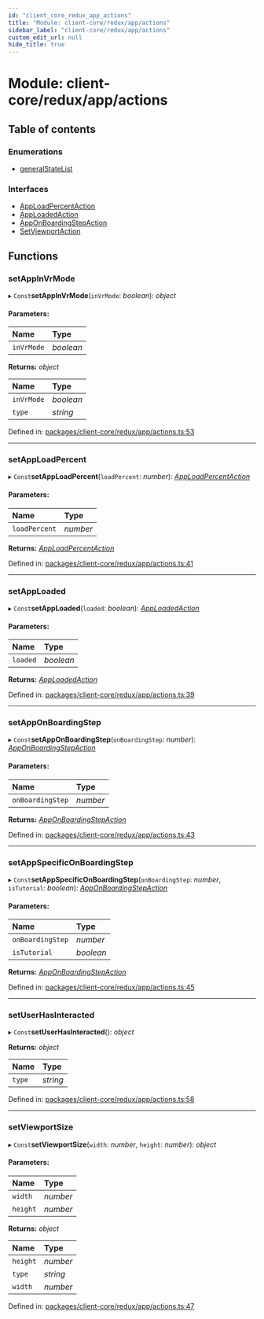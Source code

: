 ```yaml
---
id: "client_core_redux_app_actions"
title: "Module: client-core/redux/app/actions"
sidebar_label: "client-core/redux/app/actions"
custom_edit_url: null
hide_title: true
---
```


# Module: client-core/redux/app/actions

## Table of contents

### Enumerations

- [generalStateList](../enums/client_core_redux_app_actions.generalstatelist.md)

### Interfaces

- [AppLoadPercentAction](../interfaces/client_core_redux_app_actions.apploadpercentaction.md)
- [AppLoadedAction](../interfaces/client_core_redux_app_actions.apploadedaction.md)
- [AppOnBoardingStepAction](../interfaces/client_core_redux_app_actions.apponboardingstepaction.md)
- [SetViewportAction](../interfaces/client_core_redux_app_actions.setviewportaction.md)

## Functions

### setAppInVrMode

▸ `Const`**setAppInVrMode**(`inVrMode`: *boolean*): *object*

#### Parameters:

Name | Type |
:------ | :------ |
`inVrMode` | *boolean* |

**Returns:** *object*

Name | Type |
:------ | :------ |
`inVrMode` | *boolean* |
`type` | *string* |

Defined in: [packages/client-core/redux/app/actions.ts:53](https://github.com/xr3ngine/xr3ngine/blob/5c3dcaef1/packages/client-core/redux/app/actions.ts#L53)

___

### setAppLoadPercent

▸ `Const`**setAppLoadPercent**(`loadPercent`: *number*): [*AppLoadPercentAction*](../interfaces/client_core_redux_app_actions.apploadpercentaction.md)

#### Parameters:

Name | Type |
:------ | :------ |
`loadPercent` | *number* |

**Returns:** [*AppLoadPercentAction*](../interfaces/client_core_redux_app_actions.apploadpercentaction.md)

Defined in: [packages/client-core/redux/app/actions.ts:41](https://github.com/xr3ngine/xr3ngine/blob/5c3dcaef1/packages/client-core/redux/app/actions.ts#L41)

___

### setAppLoaded

▸ `Const`**setAppLoaded**(`loaded`: *boolean*): [*AppLoadedAction*](../interfaces/client_core_redux_app_actions.apploadedaction.md)

#### Parameters:

Name | Type |
:------ | :------ |
`loaded` | *boolean* |

**Returns:** [*AppLoadedAction*](../interfaces/client_core_redux_app_actions.apploadedaction.md)

Defined in: [packages/client-core/redux/app/actions.ts:39](https://github.com/xr3ngine/xr3ngine/blob/5c3dcaef1/packages/client-core/redux/app/actions.ts#L39)

___

### setAppOnBoardingStep

▸ `Const`**setAppOnBoardingStep**(`onBoardingStep`: *number*): [*AppOnBoardingStepAction*](../interfaces/client_core_redux_app_actions.apponboardingstepaction.md)

#### Parameters:

Name | Type |
:------ | :------ |
`onBoardingStep` | *number* |

**Returns:** [*AppOnBoardingStepAction*](../interfaces/client_core_redux_app_actions.apponboardingstepaction.md)

Defined in: [packages/client-core/redux/app/actions.ts:43](https://github.com/xr3ngine/xr3ngine/blob/5c3dcaef1/packages/client-core/redux/app/actions.ts#L43)

___

### setAppSpecificOnBoardingStep

▸ `Const`**setAppSpecificOnBoardingStep**(`onBoardingStep`: *number*, `isTutorial`: *boolean*): [*AppOnBoardingStepAction*](../interfaces/client_core_redux_app_actions.apponboardingstepaction.md)

#### Parameters:

Name | Type |
:------ | :------ |
`onBoardingStep` | *number* |
`isTutorial` | *boolean* |

**Returns:** [*AppOnBoardingStepAction*](../interfaces/client_core_redux_app_actions.apponboardingstepaction.md)

Defined in: [packages/client-core/redux/app/actions.ts:45](https://github.com/xr3ngine/xr3ngine/blob/5c3dcaef1/packages/client-core/redux/app/actions.ts#L45)

___

### setUserHasInteracted

▸ `Const`**setUserHasInteracted**(): *object*

**Returns:** *object*

Name | Type |
:------ | :------ |
`type` | *string* |

Defined in: [packages/client-core/redux/app/actions.ts:58](https://github.com/xr3ngine/xr3ngine/blob/5c3dcaef1/packages/client-core/redux/app/actions.ts#L58)

___

### setViewportSize

▸ `Const`**setViewportSize**(`width`: *number*, `height`: *number*): *object*

#### Parameters:

Name | Type |
:------ | :------ |
`width` | *number* |
`height` | *number* |

**Returns:** *object*

Name | Type |
:------ | :------ |
`height` | *number* |
`type` | *string* |
`width` | *number* |

Defined in: [packages/client-core/redux/app/actions.ts:47](https://github.com/xr3ngine/xr3ngine/blob/5c3dcaef1/packages/client-core/redux/app/actions.ts#L47)
